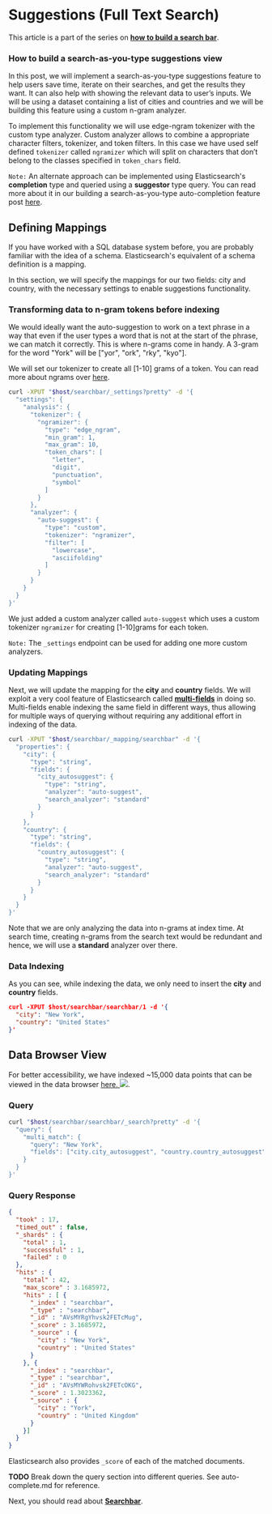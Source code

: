 # Suggestions (Full Text Search)

This article is a part of the series on [**how to build a search bar**](https://github.com/appbaseio/esc/blob/master/searchbar/introduction.md).

### How to build a search-as-you-type suggestions view

In this post, we will implement a search-as-you-type suggestions feature to help users save time, iterate on their searches, and get the results they want. It can also help with showing the relevant data to user’s inputs. We will be using a dataset containing a list of cities and countries and we will be building this feature using a custom n-gram analyzer.


To implement this functionality we will use edge-ngram tokenizer with the custom type analyzer. Custom analyzer allows to combine a appropriate character filters, tokenizer, and token filters. In this case we have used self defined `tokenizer` called `ngramizer` which will split on characters that don’t belong to the classes specified in `token_chars` field.

`Note:` An alternate approach can be implemented using Elasticsearch's **completion** type and queried using a  **suggestor** type query. You can read more about it in our building a search-as-you-type auto-completion feature post [here](https://github.com/appbaseio/esc/blob/master/searchbar/auto-complete.md).

## Defining Mappings

If you have worked with a SQL database system before, you are probably familiar with the idea of a schema. Elasticsearch's equivalent of a schema definition is a mapping.

In this section, we will specify the mappings for our two fields: city and country, with the necessary settings to enable suggestions functionality.

### Transforming data to n-gram tokens before indexing

We would ideally want the auto-suggestion to work on a text phrase in a way that even if the user types a word that is not at the start of the phrase, we can match it correctly. This is where n-grams come in handy. A 3-gram for the word "York" will be ["yor", "ork", "rky", "kyo"].

We will set our tokenizer to create all [1-10] grams of a token. You can read more about ngrams over [here](https://www.elastic.co/guide/en/elasticsearch/reference/current/analysis-edgengram-tokenizer.html).

```bash
curl -XPUT "$host/searchbar/_settings?pretty" -d '{
  "settings": {
    "analysis": {
      "tokenizer": {
        "ngramizer": {
          "type": "edge_ngram",
          "min_gram": 1,
          "max_gram": 10,
          "token_chars": [
            "letter",
            "digit",
            "punctuation",
            "symbol"
          ]
        }
      },
      "analyzer": {
        "auto-suggest": {
          "type": "custom",
          "tokenizer": "ngramizer",
          "filter": [
            "lowercase",
            "asciifolding"
          ]
        }
      }
    }
  }
}'
```
We just added a custom analyzer called `auto-suggest` which uses a custom tokenizer `ngramizer` for creating [1-10]grams for each token.

`Note:` The `_settings` endpoint can be used for adding one more custom analyzers.

### Updating Mappings

Next, we will update the mapping for the **city** and **country** fields. We will exploit a very cool feature of Elasticsearch called [**multi-fields**](https://www.elastic.co/guide/en/elasticsearch/reference/current/multi-fields.html) in doing so. Multi-fields enable indexing the same field in different ways, thus allowing for multiple ways of querying without requiring any additional effort in indexing of the data.

```bash
curl -XPUT "$host/searchbar/_mapping/searchbar" -d '{
  "properties": {
    "city": {
      "type": "string",
      "fields": {
        "city_autosuggest": {
          "type": "string",
          "analyzer": "auto-suggest",
          "search_analyzer": "standard"
        }
      }
    },
    "country": {
      "type": "string",
      "fields": {
        "country_autosuggest": {
          "type": "string",
          "analyzer": "auto-suggest",
          "search_analyzer": "standard"
        }
      }
    }
  }
}'
```

Note that we are only analyzing the data into n-grams at index time. At search time, creating n-grams from the search text would be redundant and hence, we will use a **standard** analyzer over there.

### Data Indexing

As you can see, while indexing the data, we only need to insert the **city** and **country** fields.

```json
curl -XPUT $host/searchbar/searchbar/1 -d '{
  "city": "New York",
  "country": "United States"
}'
```

## Data Browser View

For better accessibility, we have indexed ~15,000 data points that can be viewed in the data browser [here. ![](https://i.imgur.com/rHOEixS.png)](https://opensource.appbase.io/dejavu/live/#?input_state=XQAAAALGAAAAAAAAAAA9iIqnY-B2BnTZGEQz6wkFsf75RGH_jHaI0iFldVUA8qAu_IuFdCiPbQoJXhucJFD7Tx0dCbrMnss3gpLkoGLSlzMWr0Rs78QzD1cInlCxvWqSgdLhvpBcAJW68g0Vhcn0xKzkLHaOzsy68EPdXOYucCl6c8hMMRGu3y4dlzbBXn60r5lbWVcwldsd4kUXc8NRk6kGMuYbn4Qx47XYODZCQPz6_vsDAwA).

### Query

```bash
curl "$host/searchbar/searchbar/_search?pretty" -d '{
  "query": {
    "multi_match": {
      "query": "New York",
      "fields": ["city.city_autosuggest", "country.country_autosuggest"]
    }
  }
}'
```

### Query Response

```json
{
  "took" : 17,
  "timed_out" : false,
  "_shards" : {
    "total" : 1,
    "successful" : 1,
    "failed" : 0
  },
  "hits" : {
    "total" : 42,
    "max_score" : 3.1685972,
    "hits" : [ {
      "_index" : "searchbar",
      "_type" : "searchbar",
      "_id" : "AVsMYRgYhvsk2FETcMug",
      "_score" : 3.1685972,
      "_source" : {
        "city" : "New York",
        "country" : "United States"
      }
    }, {
      "_index" : "searchbar",
      "_type" : "searchbar",
      "_id" : "AVsMYWRohvsk2FETcOKG",
      "_score" : 1.3023362,
      "_source" : {
        "city" : "York",
        "country" : "United Kingdom"
      }
    }]
  }
}
```
Elasticsearch also provides `_score` of each of the matched documents.

**TODO** Break down the query section into different queries. See auto-complete.md for reference.

Next, you should read about [**Searchbar**](https://github.com/appbaseio/esc/blob/master/searchbar/searchbar.md).
